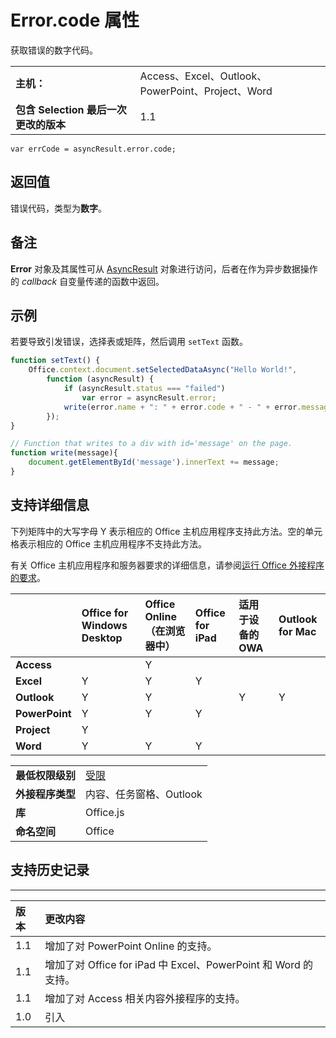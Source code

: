 
# Error.code 属性
获取错误的数字代码。

|||
|:-----|:-----|
|**主机：**|Access、Excel、Outlook、PowerPoint、Project、Word|
|**包含 Selection 最后一次更改的版本**|1.1|

```
var errCode = asyncResult.error.code;
```


## 返回值

错误代码，类型为**数字**。


## 备注

**Error** 对象及其属性可从 [AsyncResult](../../reference/shared/asyncresult.md) 对象进行访问，后者在作为异步数据操作的 _callback_ 自变量传递的函数中返回。


## 示例

若要导致引发错误，选择表或矩阵，然后调用  `setText` 函数。


```js
function setText() {
    Office.context.document.setSelectedDataAsync("Hello World!",
        function (asyncResult) {
            if (asyncResult.status === "failed")
                var error = asyncResult.error;
            write(error.name + ": " + error.code + " - " + error.message);
        });
}

// Function that writes to a div with id='message' on the page.
function write(message){
    document.getElementById('message').innerText += message; 
}
```




## 支持详细信息


下列矩阵中的大写字母 Y 表示相应的 Office 主机应用程序支持此方法。空的单元格表示相应的 Office 主机应用程序不支持此方法。

有关 Office 主机应用程序和服务器要求的详细信息，请参阅[运行 Office 外接程序的要求](../../docs/overview/requirements-for-running-office-add-ins.md)。



||**Office for Windows Desktop**|**Office Online（在浏览器中）**|**Office for iPad**|**适用于设备的 OWA**|**Outlook for Mac**|
|:-----|:-----|:-----|:-----|:-----|:-----|
|**Access**||Y||||
|**Excel**|Y|Y|Y|||
|**Outlook**|Y|Y||Y|Y|
|**PowerPoint**|Y|Y|Y|||
|**Project**|Y|||||
|**Word**|Y|Y|Y|||

|||
|:-----|:-----|
|**最低权限级别**|[受限](../../docs/develop/requesting-permissions-for-api-use-in-content-and-task-pane-add-ins.md)|
|**外接程序类型**|内容、任务窗格、Outlook|
|**库**|Office.js|
|**命名空间**|Office|

## 支持历史记录



****


|**版本**|**更改内容**|
|:-----|:-----|
|1.1|增加了对 PowerPoint Online 的支持。|
|1.1|增加了对 Office for iPad 中 Excel、PowerPoint 和 Word 的支持。|
|1.1|增加了对 Access 相关内容外接程序的支持。|
|1.0|引入|
